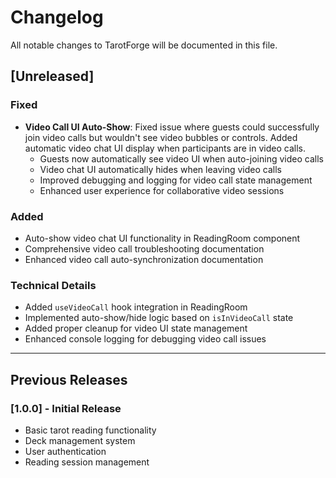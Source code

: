 # Changelog

All notable changes to TarotForge will be documented in this file.

## [Unreleased]

### Fixed
- **Video Call UI Auto-Show**: Fixed issue where guests could successfully join video calls but wouldn't see video bubbles or controls. Added automatic video chat UI display when participants are in video calls.
  - Guests now automatically see video UI when auto-joining video calls
  - Video chat UI automatically hides when leaving video calls
  - Improved debugging and logging for video call state management
  - Enhanced user experience for collaborative video sessions

### Added
- Auto-show video chat UI functionality in ReadingRoom component
- Comprehensive video call troubleshooting documentation
- Enhanced video call auto-synchronization documentation

### Technical Details
- Added `useVideoCall` hook integration in ReadingRoom
- Implemented auto-show/hide logic based on `isInVideoCall` state
- Added proper cleanup for video UI state management
- Enhanced console logging for debugging video call issues

---

## Previous Releases

### [1.0.0] - Initial Release
- Basic tarot reading functionality
- Deck management system
- User authentication
- Reading session management 